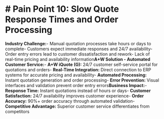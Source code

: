 # # Pain Point 10: Slow Quote Response Times and Order Processing

**Industry Challenge:**- Manual quotation processes take hours or days to complete- Customers expect immediate responses and 24/7 availability- Order entry errors lead to customer dissatisfaction and rework- Lack of real-time pricing and availability information**A+W Solution - Automated Customer Service:**- **A+W iQuote (G):** 24/7 customer self-service portal for quotations and orders- **Real-Time Integration:** Direct connection to ERP systems for accurate pricing and availability- **Automated Processing:** Instant quotation generation and order processing- **Error Prevention:** Visual interfaces and validation prevent order entry errors**Business Impact:**- **Response Time:** Instant quotations instead of hours or days- **Customer Satisfaction:** 24/7 availability improves customer experience- **Order Accuracy:** 90%+ order accuracy through automated validation- **Competitive Advantage:** Superior customer service differentiates from competitors